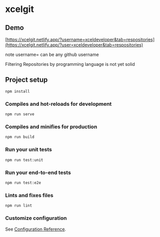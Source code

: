 # xcelgit


## Demo
[https://xcelgit.netlify.app/?username=xceldeveloper&tab=respositories](https://xcelgit.netlify.app/?user=xceldeveloper&tab=respositories) 

note username= can be any github username

Filtering Repositories by programming language is not yet solid

## Project setup
```
npm install
```

### Compiles and hot-reloads for development
```
npm run serve
```

### Compiles and minifies for production
```
npm run build
```

### Run your unit tests
```
npm run test:unit
```

### Run your end-to-end tests
```
npm run test:e2e
```

### Lints and fixes files
```
npm run lint
```

### Customize configuration
See [Configuration Reference](https://cli.vuejs.org/config/).
